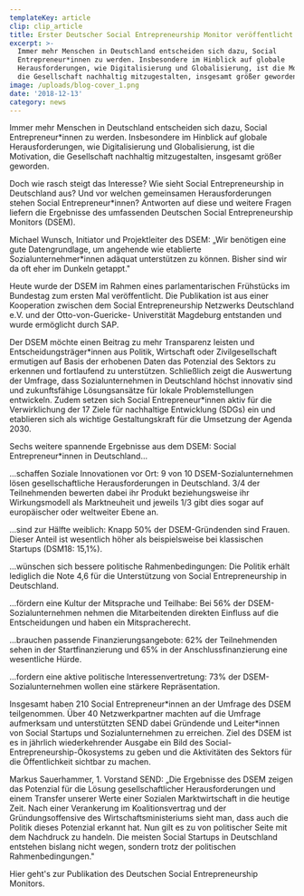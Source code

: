 ```yaml
---
templateKey: article
clip: clip_article
title: Erster Deutscher Social Entrepreneurship Monitor veröffentlicht
excerpt: >-
  Immer mehr Menschen in Deutschland entscheiden sich dazu, Social
  Entrepreneur*innen zu werden. Insbesondere im Hinblick auf globale
  Herausforderungen, wie Digitalisierung und Globalisierung, ist die Motivation,
  die Gesellschaft nachhaltig mitzugestalten, insgesamt größer geworden.
image: /uploads/blog-cover_1.png
date: '2018-12-13'
category: news
---
```

Immer mehr Menschen in Deutschland entscheiden sich dazu, Social Entrepreneur*innen zu werden. Insbesondere im Hinblick auf globale Herausforderungen, wie Digitalisierung und Globalisierung, ist die Motivation, die Gesellschaft nachhaltig mitzugestalten, insgesamt größer geworden.

Doch wie rasch steigt das Interesse? Wie sieht Social Entrepreneurship in Deutschland aus? Und vor welchen gemeinsamen Herausforderungen stehen Social Entrepreneur*innen? Antworten auf diese und weitere Fragen liefern die Ergebnisse des umfassenden Deutschen Social Entrepreneurship Monitors (DSEM).



Michael Wunsch, Initiator und Projektleiter des DSEM: „Wir benötigen eine gute Datengrundlage, um angehende wie etablierte Sozialunternehmer*innen adäquat unterstützen zu können. Bisher sind wir da oft eher im Dunkeln getappt."

Heute wurde der DSEM im Rahmen eines parlamentarischen Frühstücks im Bundestag zum ersten Mal veröffentlicht. Die Publikation ist aus einer Kooperation zwischen dem Social Entrepreneurship Netzwerks Deutschland e.V. und der Otto-von-Guericke- Universtität Magdeburg entstanden und wurde ermöglicht durch SAP.

Der DSEM möchte einen Beitrag zu mehr Transparenz leisten und Entscheidungsträger\*innen aus Politik, Wirtschaft oder Zivilgesellschaft ermutigen auf Basis der erhobenen Daten das Potenzial des Sektors zu erkennen und fortlaufend zu unterstützen. Schließlich zeigt die Auswertung der Umfrage, dass Sozialunternehmen in Deutschland höchst innovativ sind und zukunftsfähige Lösungsansätze für lokale Problemstellungen entwickeln. Zudem setzen sich Social Entrepreneur\*innen aktiv für die Verwirklichung der 17 Ziele für nachhaltige Entwicklung (SDGs) ein und etablieren sich als wichtige Gestaltungskraft für die Umsetzung der Agenda 2030.

Sechs weitere spannende Ergebnisse aus dem DSEM: Social Entrepreneur*innen in Deutschland...

...schaffen Soziale Innovationen vor Ort: 9 von 10 DSEM-Sozialunternehmen lösen gesellschaftliche Herausforderungen in Deutschland. 3/4 der Teilnehmenden bewerten dabei ihr Produkt beziehungsweise ihr Wirkungsmodell als Marktneuheit und jeweils 1/3 gibt dies sogar auf europäischer oder weltweiter Ebene an.

...sind zur Hälfte weiblich: Knapp 50% der DSEM-Gründenden sind Frauen. Dieser Anteil ist wesentlich höher als beispielsweise bei klassischen Startups (DSM18: 15,1%).

...wünschen sich bessere politische Rahmenbedingungen: Die Politik erhält lediglich die Note 4,6 für die Unterstützung von Social Entrepreneurship in Deutschland.

...fördern eine Kultur der Mitsprache und Teilhabe: Bei 56% der DSEM- Sozialunternehmen nehmen die Mitarbeitenden direkten Einfluss auf die Entscheidungen und haben ein Mitspracherecht.

...brauchen passende Finanzierungsangebote: 62% der Teilnehmenden sehen in der Startfinanzierung und 65% in der Anschlussfinanzierung eine wesentliche Hürde.

...fordern eine aktive politische Interessenvertretung: 73% der DSEM-Sozialunternehmen wollen eine stärkere Repräsentation.

Insgesamt haben 210 Social Entrepreneur\*innen an der Umfrage des DSEM teilgenommen. Über 40 Netzwerkpartner machten auf die Umfrage aufmerksam und unterstützten SEND dabei Gründende und Leiter\*innen von Social Startups und Sozialunternehmen zu erreichen. Ziel des DSEM ist es in jährlich wiederkehrender Ausgabe ein Bild des Social-Entrepreneurship-Ökosystems zu geben und die Aktivitäten des Sektors für die Öffentlichkeit sichtbar zu machen.



Markus Sauerhammer, 1. Vorstand SEND: „Die Ergebnisse des DSEM zeigen das Potenzial für die Lösung gesellschaftlicher Herausforderungen und einem Transfer unserer Werte einer Sozialen Marktwirtschaft in die heutige Zeit. Nach einer Verankerung im Koalitionsvertrag und der Gründungsoffensive des Wirtschaftsministeriums sieht man, dass auch die Politik dieses Potenzial erkannt hat. Nun gilt es zu von politischer Seite mit dem Nachdruck zu handeln. Die meisten Social Startups in Deutschland entstehen bislang nicht wegen, sondern trotz der politischen Rahmenbedingungen."

Hier geht's zur Publikation des Deutschen Social Entrepreneurship Monitors.
